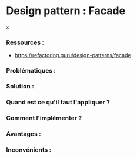 # Design pattern : Facade

x

### Ressources :

- https://refactoring.guru/design-patterns/facade

### Problématiques :



### Solution :



### Quand est ce qu'il faut l'appliquer ?



### Comment l'implémenter ?



### Avantages :



### Inconvénients :

